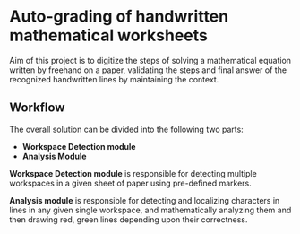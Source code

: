 # Auto-grading of handwritten mathematical worksheets

Aim of this project is to digitize the steps of solving a mathematical equation written by freehand on a paper, validating the steps and final answer of the recognized handwritten lines by maintaining the context.

## Workflow

The overall solution can be divided into the following two parts:
  + **Workspace Detection module**
  + **Analysis Module**
  
  **Workspace Detection module** is responsible for detecting multiple workspaces in a 
given sheet of paper using pre-defined markers.
  
  **Analysis module** is responsible for detecting and localizing characters in lines in any 
given single workspace, and mathematically analyzing them and then drawing red, 
green lines depending upon their correctness. 




